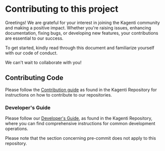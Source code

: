 # Contributing to this project

Greetings! We are grateful for your interest in joining the Kagenti community and making a positive impact. Whether you're raising issues, enhancing documentation, fixing bugs, or developing new features, your contributions are essential to our success.

To get started, kindly read through this document and familiarize yourself with our code of conduct. 

We can't wait to collaborate with you!

## Contributing Code

Please follow the [Contribution guide](https://github.com/kagenti/kagenti/blob/main/CONTRIBUTING.md#contributing-to-this-project) as found in the Kagenti Repository for instructions on how to contribute to our repositories. 

### Developer's Guide

Please follow our [Developer's Guide](https://github.com/kagenti/kagenti/blob/main/docs/dev-guide.md#developers-guide), as found in the Kagenti Repository, where you can find comprehensive instructions for common development operations.

Please note that the section concerning pre-commit does not apply to this repository. 


